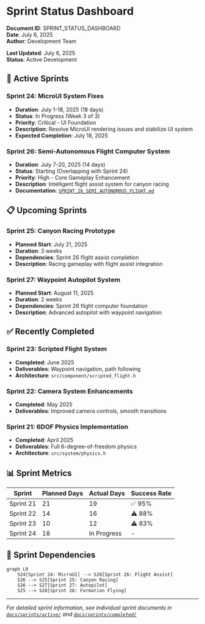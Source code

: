 # Sprint Status Dashboard

**Document ID**: SPRINT_STATUS_DASHBOARD  
**Date**: July 6, 2025  
**Author**: Development Team

**Last Updated**: July 6, 2025  
**Status**: Active Development

## 🎯 Active Sprints

### Sprint 24: MicroUI System Fixes
- **Duration**: July 1-18, 2025 (18 days)
- **Status**: In Progress (Week 3 of 3)
- **Priority**: Critical - UI Foundation
- **Description**: Resolve MicroUI rendering issues and stabilize UI system
- **Expected Completion**: July 18, 2025

### Sprint 26: Semi-Autonomous Flight Computer System  
- **Duration**: July 7-20, 2025 (14 days)
- **Status**: Starting (Overlapping with Sprint 24)
- **Priority**: High - Core Gameplay Enhancement
- **Description**: Intelligent flight assist system for canyon racing
- **Documentation**: [`SPRINT_26_SEMI_AUTONOMOUS_FLIGHT.md`](sprints/active/SPRINT_26_SEMI_AUTONOMOUS_FLIGHT.md)

## 📋 Upcoming Sprints

### Sprint 25: Canyon Racing Prototype
- **Planned Start**: July 21, 2025
- **Duration**: 3 weeks
- **Dependencies**: Sprint 26 flight assist completion
- **Description**: Racing gameplay with flight assist integration

### Sprint 27: Waypoint Autopilot System
- **Planned Start**: August 11, 2025  
- **Duration**: 2 weeks
- **Dependencies**: Sprint 26 flight computer foundation
- **Description**: Advanced autopilot with waypoint navigation

## ✅ Recently Completed

### Sprint 23: Scripted Flight System
- **Completed**: June 2025
- **Deliverables**: Waypoint navigation, path following
- **Architecture**: `src/component/scripted_flight.h`

### Sprint 22: Camera System Enhancements  
- **Completed**: May 2025
- **Deliverables**: Improved camera controls, smooth transitions

### Sprint 21: 6DOF Physics Implementation
- **Completed**: April 2025
- **Deliverables**: Full 6-degree-of-freedom physics
- **Architecture**: `src/system/physics.h`

## 📊 Sprint Metrics

| Sprint | Planned Days | Actual Days | Success Rate |
|--------|-------------|-------------|--------------|
| Sprint 21 | 21 | 19 | ✅ 95% |
| Sprint 22 | 14 | 16 | ⚠️ 88% |
| Sprint 23 | 10 | 12 | ⚠️ 83% |
| Sprint 24 | 18 | In Progress | - |

## 🚨 Sprint Dependencies

```mermaid
graph LR
    S24[Sprint 24: MicroUI] --> S26[Sprint 26: Flight Assist]
    S26 --> S25[Sprint 25: Canyon Racing]
    S26 --> S27[Sprint 27: Autopilot]
    S25 --> S28[Sprint 28: Formation Flying]
```

---

*For detailed sprint information, see individual sprint documents in [`docs/sprints/active/`](sprints/active/) and [`docs/sprints/completed/`](sprints/completed/)*
